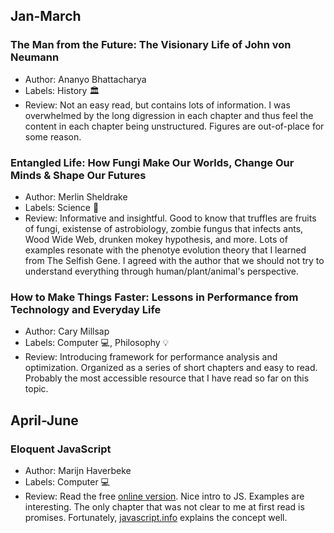 ## Jan-March
### The Man from the Future: The Visionary Life of John von Neumann 
- Author: Ananyo Bhattacharya
- Labels: History :classical_building:
- Review: Not an easy read, but contains lots of information. I was overwhelmed by the long digression in each chapter and thus feel the content in each chapter being unstructured. Figures are out-of-place for some reason.

### Entangled Life: How Fungi Make Our Worlds, Change Our Minds & Shape Our Futures
- Author: Merlin Sheldrake
- Labels: Science :microscope:
- Review: Informative and insightful. Good to know that truffles are fruits of fungi, existense of astrobiology, zombie fungus that infects ants, Wood Wide Web, drunken mokey hypothesis, and more. Lots of examples resonate with the phenotye evolution theory that I learned from The Selfish Gene. I agreed with the author that we should not try to understand everything through human/plant/animal's perspective.

### How to Make Things Faster: Lessons in Performance from Technology and Everyday Life
- Author: Cary Millsap
- Labels: Computer :computer:, Philosophy :bulb:
- Review: Introducing framework for performance analysis and optimization. Organized as a series of short chapters and easy to read. Probably the most accessible resource that I have read so far on this topic.

## April-June
### Eloquent JavaScript
- Author: Marijn Haverbeke
- Labels: Computer :computer:
- Review: Read the free [online version](https://eloquentjavascript.net/index.html). Nice intro to JS. Examples are interesting. The only chapter that was not clear to me at first read is promises. Fortunately, [javascript.info](https://javascript.info/) explains the concept well.
